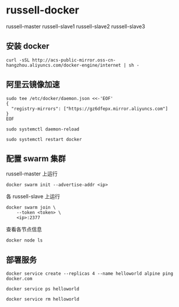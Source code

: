 # russell-docker

russell-master
russell-slave1
russell-slave2
russell-slave3

## 安装 docker
```
curl -sSL http://acs-public-mirror.oss-cn-hangzhou.aliyuncs.com/docker-engine/internet | sh -
```


## 阿里云镜像加速
```
sudo tee /etc/docker/daemon.json <<-'EOF'
{
  "registry-mirrors": ["https://gz6dfepx.mirror.aliyuncs.com"]
}
EOF

sudo systemctl daemon-reload

sudo systemctl restart docker
```


## 配置 swarm 集群

russell-master 上运行
```
docker swarm init --advertise-addr <ip>
```

各 russell-slave 上运行
```
docker swarm join \
    --token <token> \
    <ip>:2377
```

查看各节点信息
```
docker node ls
```


## 部署服务
```
docker service create --replicas 4 --name helloworld alpine ping docker.com

docker service ps helloworld

docker service rm helloworld
```



